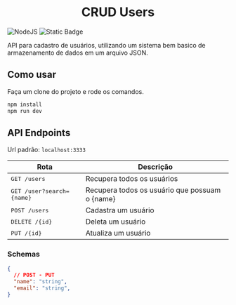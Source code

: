 <h1 align="center">
  CRUD Users
</h1>

![NodeJS](https://img.shields.io/badge/node.js-6DA55F?style=for-the-badge&logo=node.js&logoColor=white)
![Static Badge](https://img.shields.io/badge/MIT-maker?style=for-the-badge&label=License&labelColor=%23303030&color=%23808080)

API para cadastro de usuários, utilizando um sistema bem basico de armazenamento de dados em um arquivo JSON.

## Como usar
Faça um clone do projeto e rode os comandos.
```bash
npm install
npm run dev
```

## API Endpoints
Url padrão: `localhost:3333`

|Rota  | Descrição |
|--|--|
| <kbd>GET /users</kbd> | Recupera todos os usuários  |
| <kbd>GET /user?search={name}</kbd> | Recupera todos os usuário que possuam o {name} |
| <kbd>POST /users</kbd> | Cadastra um usuário |
| <kbd>DELETE /{id}</kbd> | Deleta um usuário |
| <kbd>PUT /{id}</kbd> | Atualiza um usuário |

### Schemas
```json
{
  // POST - PUT
  "name": "string",
  "email": "string",
}
```
